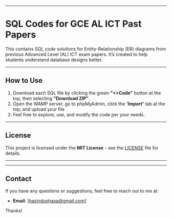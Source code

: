 

---

# SQL Codes for GCE AL ICT Past Papers

This contains SQL code solutions for Entity-Relationship (ER) diagrams from previous Advanced Level (AL) ICT exam papers. It’s created to help students understand database designs better.

---

## How to Use

1. Download each SQL file by clicking the green **"<>Code"** button at the top, then selecting **"Download ZIP"**.
2. Open the WAMP server, go to phpMyAdmin, click the ***'Import'*** tab at the top, and upload your file 
3. Feel free to explore, use, and modify the code per your needs.

---

## License

This project is licensed under the **MIT License** - see the [LICENSE](LICENSE) file for details.

---
---

## Contact

If you have any questions or suggestions, feel free to reach out to me at:

- **Email**: [hasinduohasa@gmail.com]

Thanks!
